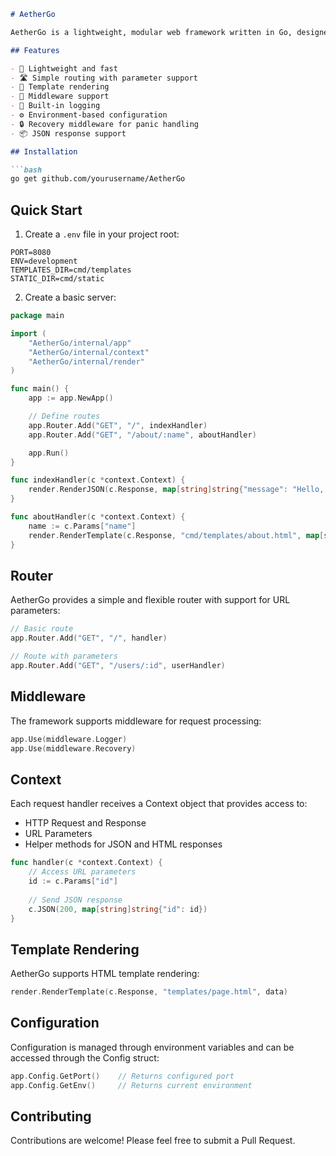 ```markdown
# AetherGo

AetherGo is a lightweight, modular web framework written in Go, designed for building fast and scalable web applications.

## Features

- 🚀 Lightweight and fast
- 🛣️ Simple routing with parameter support
- 🎨 Template rendering
- 🔄 Middleware support
- 📝 Built-in logging
- ⚙️ Environment-based configuration
- 🔒 Recovery middleware for panic handling
- 📦 JSON response support

## Installation

```bash
go get github.com/yourusername/AetherGo
```

## Quick Start

1. Create a `.env` file in your project root:

```env
PORT=8080
ENV=development
TEMPLATES_DIR=cmd/templates
STATIC_DIR=cmd/static
```

2. Create a basic server:

```go
package main

import (
    "AetherGo/internal/app"
    "AetherGo/internal/context"
    "AetherGo/internal/render"
)

func main() {
    app := app.NewApp()

    // Define routes
    app.Router.Add("GET", "/", indexHandler)
    app.Router.Add("GET", "/about/:name", aboutHandler)

    app.Run()
}

func indexHandler(c *context.Context) {
    render.RenderJSON(c.Response, map[string]string{"message": "Hello, World!"})
}

func aboutHandler(c *context.Context) {
    name := c.Params["name"]
    render.RenderTemplate(c.Response, "cmd/templates/about.html", map[string]string{"Name": name})
}
```

## Router

AetherGo provides a simple and flexible router with support for URL parameters:

```go
// Basic route
app.Router.Add("GET", "/", handler)

// Route with parameters
app.Router.Add("GET", "/users/:id", userHandler)
```

## Middleware

The framework supports middleware for request processing:

```go
app.Use(middleware.Logger)
app.Use(middleware.Recovery)
```

## Context

Each request handler receives a Context object that provides access to:
- HTTP Request and Response
- URL Parameters
- Helper methods for JSON and HTML responses

```go
func handler(c *context.Context) {
    // Access URL parameters
    id := c.Params["id"]
    
    // Send JSON response
    c.JSON(200, map[string]string{"id": id})
}
```

## Template Rendering

AetherGo supports HTML template rendering:

```go
render.RenderTemplate(c.Response, "templates/page.html", data)
```

## Configuration

Configuration is managed through environment variables and can be accessed through the Config struct:

```go
app.Config.GetPort()    // Returns configured port
app.Config.GetEnv()     // Returns current environment
```

## Contributing

Contributions are welcome! Please feel free to submit a Pull Request.
